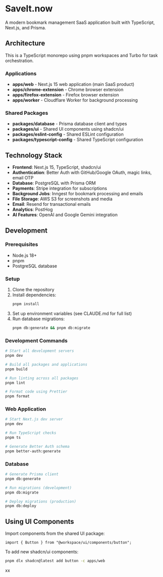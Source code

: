 # SaveIt.now

A modern bookmark management SaaS application built with TypeScript, Next.js, and Prisma.

## Architecture

This is a TypeScript monorepo using pnpm workspaces and Turbo for task orchestration.

### Applications

- **apps/web** - Next.js 15 web application (main SaaS product)
- **apps/chrome-extension** - Chrome browser extension
- **apps/firefox-extension** - Firefox browser extension
- **apps/worker** - Cloudflare Worker for background processing

### Shared Packages

- **packages/database** - Prisma database client and types
- **packages/ui** - Shared UI components using shadcn/ui
- **packages/eslint-config** - Shared ESLint configuration
- **packages/typescript-config** - Shared TypeScript configuration

## Technology Stack

- **Frontend**: Next.js 15, TypeScript, shadcn/ui
- **Authentication**: Better Auth with GitHub/Google OAuth, magic links, email OTP
- **Database**: PostgreSQL with Prisma ORM
- **Payments**: Stripe integration for subscriptions
- **Background Jobs**: Inngest for bookmark processing and emails
- **File Storage**: AWS S3 for screenshots and media
- **Email**: Resend for transactional emails
- **Analytics**: PostHog
- **AI Features**: OpenAI and Google Gemini integration

## Development

### Prerequisites

- Node.js 18+
- pnpm
- PostgreSQL database

### Setup

1. Clone the repository
2. Install dependencies:
   ```bash
   pnpm install
   ```
3. Set up environment variables (see CLAUDE.md for full list)
4. Run database migrations:
   ```bash
   pnpm db:generate && pnpm db:migrate
   ```

### Development Commands

```bash
# Start all development servers
pnpm dev

# Build all packages and applications
pnpm build

# Run linting across all packages
pnpm lint

# Format code using Prettier
pnpm format
```

### Web Application

```bash
# Start Next.js dev server
pnpm dev

# Run TypeScript checks
pnpm ts

# Generate Better Auth schema
pnpm better-auth:generate
```

### Database

```bash
# Generate Prisma client
pnpm db:generate

# Run migrations (development)
pnpm db:migrate

# Deploy migrations (production)
pnpm db:deploy
```

## Using UI Components

Import components from the shared UI package:

```tsx
import { Button } from "@workspace/ui/components/button";
```

To add new shadcn/ui components:

```bash
pnpm dlx shadcn@latest add button -c apps/web
```

xx
